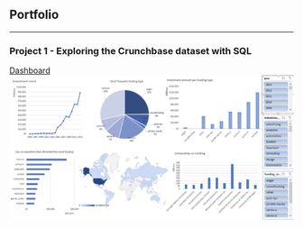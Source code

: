 ## Portfolio

---

### Project 1 - Exploring the Crunchbase dataset with SQL

[Dashboard](/linktoadd)
<img src="images/Dashboard2.png?raw=true"/>






